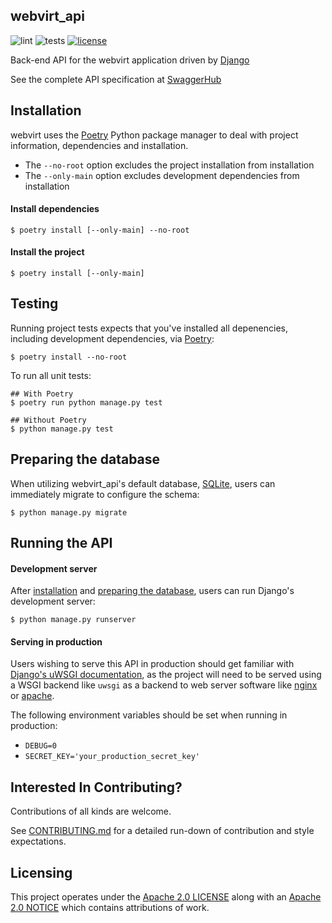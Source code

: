 webvirt_api
-----------

![lint](https://github.com/kevr/webvirt_api/actions/workflows/lint.yaml/badge.svg?branch=master)
![tests](https://github.com/kevr/webvirt_api/actions/workflows/tests.yaml/badge.svg?branch=master)
[![license](https://img.shields.io/badge/License-Apache_2.0-blue.svg)](https://opensource.org/licenses/Apache-2.0)

Back-end API for the webvirt application driven by [Django](https://www.djangoproject.com/)

See the complete API specification at
[SwaggerHub](https://app.swaggerhub.com/apis/kevr/webvirt_api/)

Installation
------------

webvirt uses the [Poetry](https://python-poetry.org/) Python package manager
to deal with project information, dependencies and installation.

- The `--no-root` option excludes the project installation from installation
- The `--only-main` option excludes development dependencies from installation

#### Install dependencies

    $ poetry install [--only-main] --no-root

#### Install the project

    $ poetry install [--only-main]

Testing
-------

Running project tests expects that you've installed all depenencies,
including development dependencies, via [Poetry](https://python-poetry.org/):

    $ poetry install --no-root

To run all unit tests:

    ## With Poetry
    $ poetry run python manage.py test

    ## Without Poetry
    $ python manage.py test

Preparing the database
----------------------

When utilizing webvirt_api's default database,
[SQLite](https://www.sqlite.org/index.html), users can immediately migrate
to configure the schema:

    $ python manage.py migrate

Running the API
---------------

#### Development server

After [installation](#installation) and
[preparing the database](#preparing-the-database), users can run Django's
development server:

    $ python manage.py runserver

#### Serving in production

Users wishing to serve this API in production should get familiar with
[Django's uWSGI documentation](https://docs.djangoproject.com/en/4.1/howto/deployment/wsgi/uwsgi/),
as the project will need to be served using a WSGI backend like `uwsgi` as a
backend to web server software like [nginx](https://www.nginx.com/) or
[apache](https://www.apache.org/).

The following environment variables should be set when running in
production:

- `DEBUG=0`
- `SECRET_KEY='your_production_secret_key'`

Interested In Contributing?
---------------------------

Contributions of all kinds are welcome.

See [CONTRIBUTING.md](CONTRIBUTING.md) for a detailed run-down of
contribution and style expectations.

Licensing
---------

This project operates under the [Apache 2.0 LICENSE](LICENSE) along with
an [Apache 2.0 NOTICE](NOTICE) which contains attributions of work.
